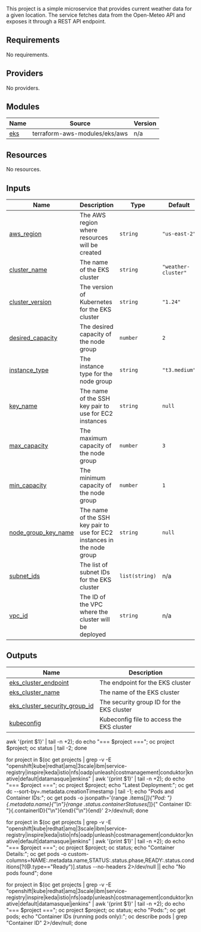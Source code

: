 This project is a simple microservice that provides current weather data for a given location. The service fetches data from the Open-Meteo API and exposes it through a REST API endpoint.

<!-- BEGIN_TF_DOCS -->
## Requirements

No requirements.

## Providers

No providers.

## Modules

| Name | Source | Version |
|------|--------|---------|
| <a name="module_eks"></a> [eks](#module\_eks) | terraform-aws-modules/eks/aws | n/a |

## Resources

No resources.

## Inputs

| Name | Description | Type | Default | Required |
|------|-------------|------|---------|:--------:|
| <a name="input_aws_region"></a> [aws\_region](#input\_aws\_region) | The AWS region where resources will be created | `string` | `"us-east-2"` | no |
| <a name="input_cluster_name"></a> [cluster\_name](#input\_cluster\_name) | The name of the EKS cluster | `string` | `"weather-cluster"` | no |
| <a name="input_cluster_version"></a> [cluster\_version](#input\_cluster\_version) | The version of Kubernetes for the EKS cluster | `string` | `"1.24"` | no |
| <a name="input_desired_capacity"></a> [desired\_capacity](#input\_desired\_capacity) | The desired capacity of the node group | `number` | `2` | no |
| <a name="input_instance_type"></a> [instance\_type](#input\_instance\_type) | The instance type for the node group | `string` | `"t3.medium"` | no |
| <a name="input_key_name"></a> [key\_name](#input\_key\_name) | The name of the SSH key pair to use for EC2 instances | `string` | `null` | no |
| <a name="input_max_capacity"></a> [max\_capacity](#input\_max\_capacity) | The maximum capacity of the node group | `number` | `3` | no |
| <a name="input_min_capacity"></a> [min\_capacity](#input\_min\_capacity) | The minimum capacity of the node group | `number` | `1` | no |
| <a name="input_node_group_key_name"></a> [node\_group\_key\_name](#input\_node\_group\_key\_name) | The name of the SSH key pair to use for EC2 instances in the node group | `string` | `null` | no |
| <a name="input_subnet_ids"></a> [subnet\_ids](#input\_subnet\_ids) | The list of subnet IDs for the EKS cluster | `list(string)` | n/a | yes |
| <a name="input_vpc_id"></a> [vpc\_id](#input\_vpc\_id) | The ID of the VPC where the cluster will be deployed | `string` | n/a | yes |

## Outputs

| Name | Description |
|------|-------------|
| <a name="output_eks_cluster_endpoint"></a> [eks\_cluster\_endpoint](#output\_eks\_cluster\_endpoint) | The endpoint for the EKS cluster |
| <a name="output_eks_cluster_name"></a> [eks\_cluster\_name](#output\_eks\_cluster\_name) | The name of the EKS cluster |
| <a name="output_eks_cluster_security_group_id"></a> [eks\_cluster\_security\_group\_id](#output\_eks\_cluster\_security\_group\_id) | The security group ID for the EKS cluster |
| <a name="output_kubeconfig"></a> [kubeconfig](#output\_kubeconfig) | Kubeconfig file to access the EKS cluster |
<!-- END_TF_DOCS -->




 awk '{print $1}' | tail -n +2); do echo "=== $project ==="; oc project $project; oc status | tail -2; done

for project in $(oc get projects | grep -v -E "openshift|kube|redhat|amq|3scale|ibm|service-registry|inspire|keda|istio|nfs|oadp|unleash|costmanagement|conduktor|knative|default|datamasque|jenkins" | awk '{print $1}' | tail -n +2); do echo "=== $project ==="; oc project $project; echo "Latest Deployment:"; oc get dc --sort-by=.metadata.creationTimestamp | tail -1; echo "Pods and Container IDs:"; oc get pods -o jsonpath='{range .items[*]}{"Pod: "}{.metadata.name}{"\n"}{range .status.containerStatuses[*]}{"  Container ID: "}{.containerID}{"\n"}{end}{"\n"}{end}' 2>/dev/null; done

for project in $(oc get projects | grep -v -E "openshift|kube|redhat|amq|3scale|ibm|service-registry|inspire|keda|istio|nfs|oadp|unleash|costmanagement|conduktor|knative|default|datamasque|jenkins" | awk '{print $1}' | tail -n +2); do echo "=== $project ==="; oc project $project; oc status; echo "Container Details:"; oc get pods -o custom-columns=NAME:.metadata.name,STATUS:.status.phase,READY:.status.conditions[?(@.type==\"Ready\")].status --no-headers 2>/dev/null || echo "No pods found"; done

for project in $(oc get projects | grep -v -E "openshift|kube|redhat|amq|3scale|ibm|service-registry|inspire|keda|istio|nfs|oadp|unleash|costmanagement|conduktor|knative|default|datamasque|jenkins" | awk '{print $1}' | tail -n +2); do echo "=== $project ==="; oc project $project; oc status; echo "Pods:"; oc get pods; echo "Container IDs (running pods only):"; oc describe pods | grep "Container ID" 2>/dev/null; done
